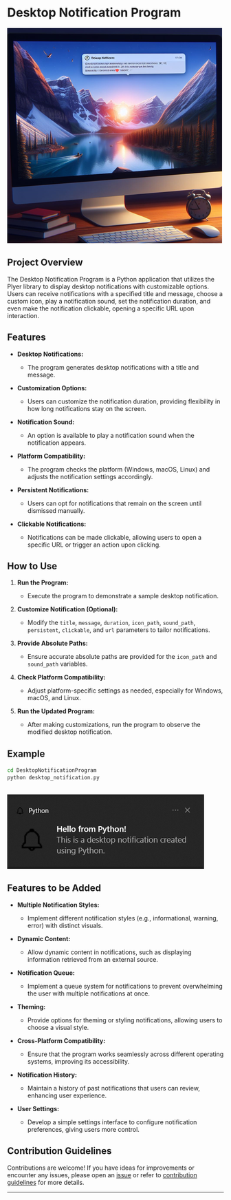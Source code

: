 # Desktop Notification Program

![Desktop Notification](../assets/images/readme_images/desktop_notification.png)

## Project Overview

The Desktop Notification Program is a Python application that utilizes the Plyer library to display desktop notifications with customizable options. Users can receive notifications with a specified title and message, choose a custom icon, play a notification sound, set the notification duration, and even make the notification clickable, opening a specific URL upon interaction.

## Features

- **Desktop Notifications:**

  - The program generates desktop notifications with a title and message.

- **Customization Options:**

  - Users can customize the notification duration, providing flexibility in how long notifications stay on the screen.

- **Notification Sound:**

  - An option is available to play a notification sound when the notification appears.

- **Platform Compatibility:**

  - The program checks the platform (Windows, macOS, Linux) and adjusts the notification settings accordingly.

- **Persistent Notifications:**

  - Users can opt for notifications that remain on the screen until dismissed manually.

- **Clickable Notifications:**
  - Notifications can be made clickable, allowing users to open a specific URL or trigger an action upon clicking.

## How to Use

1. **Run the Program:**

   - Execute the program to demonstrate a sample desktop notification.

2. **Customize Notification (Optional):**

   - Modify the `title`, `message`, `duration`, `icon_path`, `sound_path`, `persistent`, `clickable`, and `url` parameters to tailor notifications.

3. **Provide Absolute Paths:**

   - Ensure accurate absolute paths are provided for the `icon_path` and `sound_path` variables.

4. **Check Platform Compatibility:**

   - Adjust platform-specific settings as needed, especially for Windows, macOS, and Linux.

5. **Run the Updated Program:**
   - After making customizations, run the program to observe the modified desktop notification.

## Example

```bash
cd DesktopNotificationProgram
python desktop_notification.py
```

\
![Notification](../assets/images/output_images/desktop_notification_output.png)

## Features to be Added

- **Multiple Notification Styles:**

  - Implement different notification styles (e.g., informational, warning, error) with distinct visuals.

- **Dynamic Content:**

  - Allow dynamic content in notifications, such as displaying information retrieved from an external source.

- **Notification Queue:**

  - Implement a queue system for notifications to prevent overwhelming the user with multiple notifications at once.

- **Theming:**

  - Provide options for theming or styling notifications, allowing users to choose a visual style.

- **Cross-Platform Compatibility:**

  - Ensure that the program works seamlessly across different operating systems, improving its accessibility.

- **Notification History:**

  - Maintain a history of past notifications that users can review, enhancing user experience.

- **User Settings:**
  - Develop a simple settings interface to configure notification preferences, giving users more control.

## Contribution Guidelines

Contributions are welcome! If you have ideas for improvements or encounter any issues, please open an [issue](https://github.com/vrm-piyush/Python-Projects/issues/new/choose) or refer to [contribution guidelines](../CONTRIBUTING.md) for more details.

---
